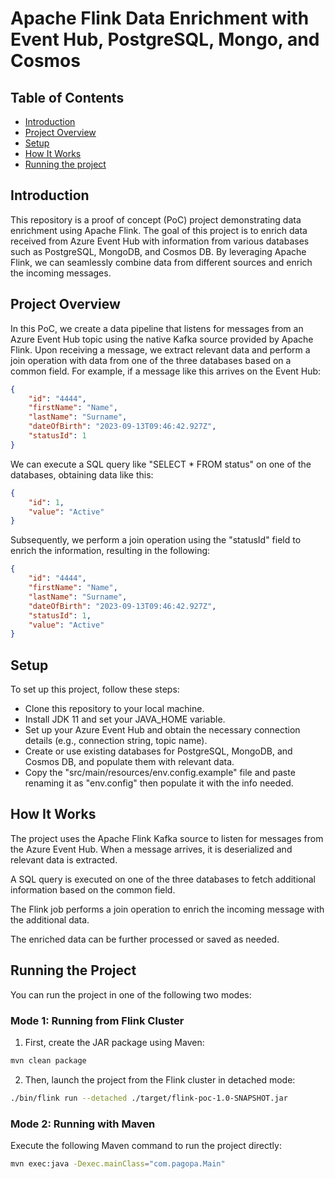 # Apache Flink Data Enrichment with Event Hub, PostgreSQL, Mongo, and Cosmos

## Table of Contents
- [Introduction](#introduction)
- [Project Overview](#project-overview)
- [Setup](#setup)
- [How It Works](#how-it-works)
- [Running the project](#running-the-project)

## Introduction

This repository is a proof of concept (PoC) project demonstrating data enrichment using Apache Flink. The goal of this project is to enrich data received from Azure Event Hub with information from various databases such as PostgreSQL, MongoDB, and Cosmos DB. By leveraging Apache Flink, we can seamlessly combine data from different sources and enrich the incoming messages.

## Project Overview

In this PoC, we create a data pipeline that listens for messages from an Azure Event Hub topic using the native Kafka source provided by Apache Flink. Upon receiving a message, we extract relevant data and perform a join operation with data from one of the three databases based on a common field. For example, if a message like this arrives on the Event Hub:

```json
{
    "id": "4444",
    "firstName": "Name",
    "lastName": "Surname",
    "dateOfBirth": "2023-09-13T09:46:42.927Z",
    "statusId": 1
}
```

We can execute a SQL query like "SELECT * FROM status" on one of the databases, obtaining data like this:

```json
{
    "id": 1,
    "value": "Active"
}
```

Subsequently, we perform a join operation using the "statusId" field to enrich the information, resulting in the following:

```json
{
    "id": "4444",
    "firstName": "Name",
    "lastName": "Surname",
    "dateOfBirth": "2023-09-13T09:46:42.927Z",
    "statusId": 1,
    "value": "Active"
}
```

## Setup

To set up this project, follow these steps:

- Clone this repository to your local machine.
- Install JDK 11 and set your JAVA_HOME variable.
- Set up your Azure Event Hub and obtain the necessary connection details (e.g., connection string, topic name).
- Create or use existing databases for PostgreSQL, MongoDB, and Cosmos DB, and populate them with relevant data.
- Copy the "src/main/resources/env.config.example" file and paste renaming it as "env.config" then populate it with the info needed.

## How It Works

The project uses the Apache Flink Kafka source to listen for messages from the Azure Event Hub.
When a message arrives, it is deserialized and relevant data is extracted.

A SQL query is executed on one of the three databases to fetch additional information based on the common field.

The Flink job performs a join operation to enrich the incoming message with the additional data.

The enriched data can be further processed or saved as needed.

## Running the Project

You can run the project in one of the following two modes:

### Mode 1: Running from Flink Cluster

1. First, create the JAR package using Maven:

```bash
mvn clean package
```

2. Then, launch the project from the Flink cluster in detached mode:

```bash
./bin/flink run --detached ./target/flink-poc-1.0-SNAPSHOT.jar
```

### Mode 2: Running with Maven

Execute the following Maven command to run the project directly:

```bash
mvn exec:java -Dexec.mainClass="com.pagopa.Main"
```